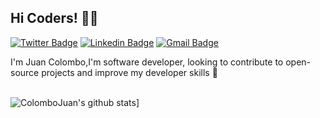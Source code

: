 ## Hi Coders! 👨‍💻 
[![Twitter Badge](https://img.shields.io/badge/-Jcolombo15-1ca0f1?style=flat-square&labelColor=1ca0f1&logo=twitter&logoColor=white&link=https://twitter.com/Jcolombo15)](https://twitter.com/Jcolombo15)  [![Linkedin Badge](https://img.shields.io/badge/-Juan_Colombo-blue?style=flat-square&logo=Linkedin&logoColor=white&link=https://www.linkedin.com/in/jcolombo/)](https://www.linkedin.com/in/jcolombo/) [![Gmail Badge](https://img.shields.io/badge/-juan.colombo95@gmail.com-c14438?style=flat-square&logo=Gmail&logoColor=white&link=mailto:juan.colombo95@gmail.com)](mailto:juan.colombo95@gmail.com) 

I'm Juan Colombo,I'm software developer, looking to contribute to open-source projects and improve my developer skills 🚀
<br />
<br />

![ColomboJuan's github stats](https://github-readme-stats.anuraghazra1.vercel.app/api?username=ColomboJuan&show_icons=true&title_color=fff&icon_color=79ff97&text_color=9f9f9f&bg_color=151515)]
